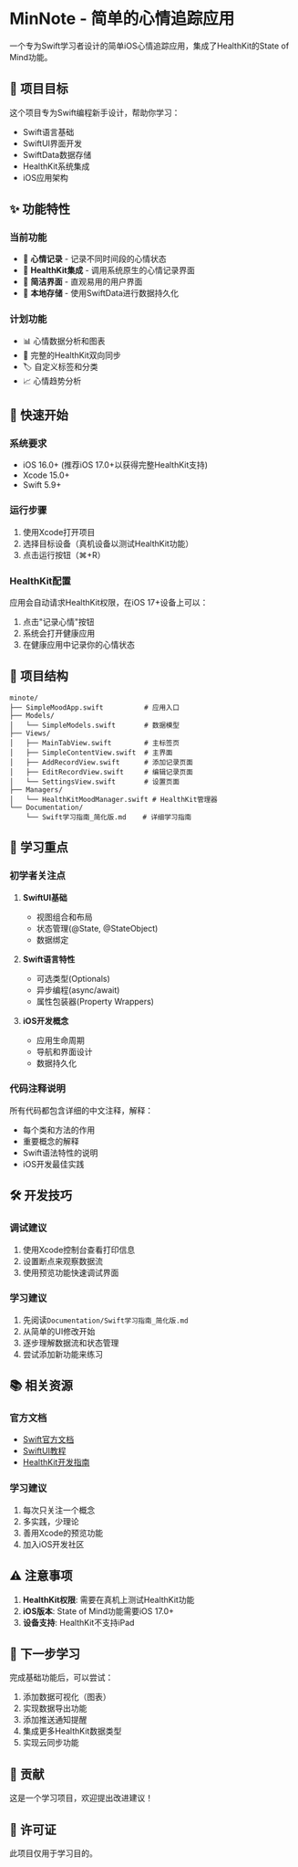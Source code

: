 # MinNote - 简单的心情追踪应用

一个专为Swift学习者设计的简单iOS心情追踪应用，集成了HealthKit的State of Mind功能。

## 🎯 项目目标

这个项目专为Swift编程新手设计，帮助你学习：
- Swift语言基础
- SwiftUI界面开发
- SwiftData数据存储
- HealthKit系统集成
- iOS应用架构

## ✨ 功能特性

### 当前功能
- 📝 **心情记录** - 记录不同时间段的心情状态
- 💚 **HealthKit集成** - 调用系统原生的心情记录界面
- 📱 **简洁界面** - 直观易用的用户界面
- 💾 **本地存储** - 使用SwiftData进行数据持久化

### 计划功能
- 📊 心情数据分析和图表
- 🔄 完整的HealthKit双向同步
- 🏷️ 自定义标签和分类
- 📈 心情趋势分析

## 🚀 快速开始

### 系统要求
- iOS 16.0+ (推荐iOS 17.0+以获得完整HealthKit支持)
- Xcode 15.0+
- Swift 5.9+

### 运行步骤
1. 使用Xcode打开项目
2. 选择目标设备（真机设备以测试HealthKit功能）
3. 点击运行按钮（⌘+R）

### HealthKit配置
应用会自动请求HealthKit权限，在iOS 17+设备上可以：
1. 点击"记录心情"按钮
2. 系统会打开健康应用
3. 在健康应用中记录你的心情状态

## 📁 项目结构

```
minote/
├── SimpleMoodApp.swift          # 应用入口
├── Models/
│   └── SimpleModels.swift       # 数据模型
├── Views/
│   ├── MainTabView.swift        # 主标签页
│   ├── SimpleContentView.swift  # 主界面
│   ├── AddRecordView.swift      # 添加记录页面
│   ├── EditRecordView.swift     # 编辑记录页面
│   └── SettingsView.swift       # 设置页面
├── Managers/
│   └── HealthKitMoodManager.swift # HealthKit管理器
└── Documentation/
    └── Swift学习指南_简化版.md    # 详细学习指南
```

## 🧠 学习重点

### 初学者关注点
1. **SwiftUI基础**
   - 视图组合和布局
   - 状态管理(@State, @StateObject)
   - 数据绑定

2. **Swift语言特性**
   - 可选类型(Optionals)
   - 异步编程(async/await)
   - 属性包装器(Property Wrappers)

3. **iOS开发概念**
   - 应用生命周期
   - 导航和界面设计
   - 数据持久化

### 代码注释说明
所有代码都包含详细的中文注释，解释：
- 每个类和方法的作用
- 重要概念的解释
- Swift语法特性的说明
- iOS开发最佳实践

## 🛠️ 开发技巧

### 调试建议
1. 使用Xcode控制台查看打印信息
2. 设置断点来观察数据流
3. 使用预览功能快速调试界面

### 学习建议
1. 先阅读`Documentation/Swift学习指南_简化版.md`
2. 从简单的UI修改开始
3. 逐步理解数据流和状态管理
4. 尝试添加新功能来练习

## 📚 相关资源

### 官方文档
- [Swift官方文档](https://docs.swift.org/swift-book/)
- [SwiftUI教程](https://developer.apple.com/tutorials/swiftui)
- [HealthKit开发指南](https://developer.apple.com/documentation/healthkit)

### 学习建议
1. 每次只关注一个概念
2. 多实践，少理论
3. 善用Xcode的预览功能
4. 加入iOS开发社区

## ⚠️ 注意事项

1. **HealthKit权限**: 需要在真机上测试HealthKit功能
2. **iOS版本**: State of Mind功能需要iOS 17.0+
3. **设备支持**: HealthKit不支持iPad

## 🎯 下一步学习

完成基础功能后，可以尝试：
1. 添加数据可视化（图表）
2. 实现数据导出功能
3. 添加推送通知提醒
4. 集成更多HealthKit数据类型
5. 实现云同步功能

## 🤝 贡献

这是一个学习项目，欢迎提出改进建议！

## 📄 许可证

此项目仅用于学习目的。
